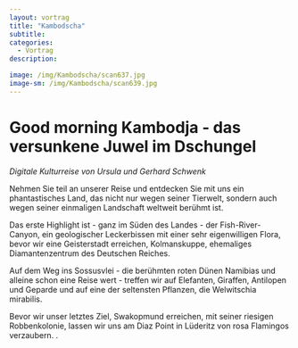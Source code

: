 ```yaml
---
layout: vortrag
title: "Kambodscha"
subtitle: 
categories:
  - Vortrag
description: 

image: /img/Kambodscha/scan637.jpg
image-sm: /img/Kambodscha/scan639.jpg
---
```


Good morning Kambodja - das versunkene Juwel im Dschungel
=================================================

*Digitale Kulturreise von Ursula und Gerhard Schwenk*

Nehmen Sie teil an unserer Reise und entdecken Sie mit uns ein phantastisches Land, das nicht nur wegen seiner Tierwelt, sondern auch wegen seiner einmaligen Landschaft weltweit berühmt ist. 

Das erste Highlight ist - ganz im Süden des Landes - der Fish-River-Canyon, ein geologischer Leckerbissen mit einer sehr eigenwilligen Flora, bevor wir eine Geisterstadt erreichen,  Kolmanskuppe, ehemaliges  Diamantenzentrum des Deutschen Reiches. 

Auf dem Weg ins Sossusvlei - die berühmten roten Dünen Namibias und alleine schon eine Reise wert - treffen wir auf Elefanten, Giraffen, Antilopen und Geparde und auf eine der seltensten Pflanzen, die Welwitschia mirabilis. 

Bevor wir unser letztes Ziel, Swakopmund erreichen, mit seiner riesigen  Robbenkolonie, lassen wir uns am Diaz Point in Lüderitz  von rosa Flamingos verzaubern. .

